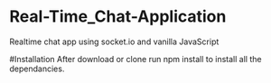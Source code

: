 # Real-Time_Chat-Application

Realtime chat app using socket.io and vanilla JavaScript

#Installation
After download or clone run npm install to install all the dependancies.
